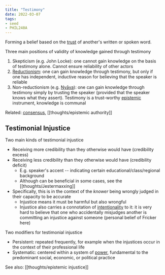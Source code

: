 ```yaml
---
title: "Testimony"
date: 2022-03-07
tags:
- seed
- PHIL240A
---
```


Forming a belief based on the [trust](thoughts/trust.md) of another's written or spoken word.

Three main positions of validity of knowledge gained through testimony
1. Skepticism (e.g. John Locke): one cannot gain knowledge on the basis of testimony alone. Cannot ensure reliability of other actors
2. [Reductionism](thoughts/Reductionism.md): one can gain knowledge through testimony, but only if one has independent, inductive reason for believing that the speaker is reliable
3. Non-reductionism (e.g. [Nyāya](thoughts/Nyāya.md)): one can gain knowledge through testimony simply by trusting the speaker (provided that the speaker knows what they assert). Testimony is a trust-worthy [epistemic](thoughts/epistemology.md) instrument, knowledge is communal

Related: [consensus](thoughts/consensus.md), [[thoughts/epistemic authority]]

## Testimonial Injustice
Two main kinds of testimonial injustice
- Receiving more credibility than they otherwise would have (credibility excess)
- Receiving less credibility than they otherwise would have (credibility deficit)
	- E.g. speaker's accent -- indicating certain educational/class/regional background
	- Although can be beneficial in some cases, see the [[thoughts/Jestermaxxing]]
- Specifically, this is in the context of the *knower* being wrongly judged in their capacity to be accurate
	- Injustice means it must be harmful but also wrongful
	- Injustice also carries a connotation of [intentionality](thoughts/intentionality.md) to it: it is very hard to believe that one who accidentally misjudges another is committing an injustice against someone (personal belief of Fricker here)

Two modifiers for testimonial injustice
- Persistent: repeated frequently, for example when the injustices occur in the context of their professional life
- Systematic: centered within a system of [power](thoughts/power.md), fundamental to the predominant social, economic, or political practice

See also: [[thoughts/epistemic injustice]]